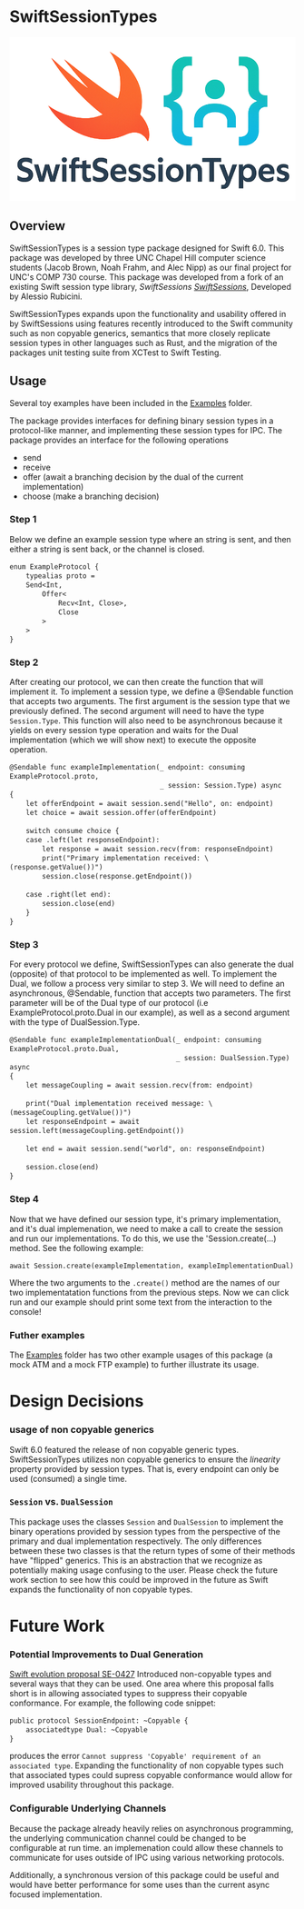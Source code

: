 # SwiftSessionTypes 

<img src="./official_logo.png">

## Overview

SwiftSessionTypes is a session type package designed for Swift 6.0. This package was developed by three UNC Chapel Hill computer science students (Jacob Brown, Noah Frahm, and Alec Nipp) as our final project for UNC's COMP 730 course. This package was developed from a fork of an existing Swift session type library, *SwiftSessions* [*SwiftSessions*](https://github.com/alessiorubicini/SwiftSessions), Developed by Alessio Rubicini. 

SwiftSessionTypes expands upon the functionality and usability offered in by SwiftSessions using features recently introduced to the Swift community such as non copyable generics, semantics that more closely replicate session types in other languages such as Rust, and the migration of the packages unit testing suite from XCTest to Swift Testing. 

## Usage

Several toy examples have been included in the [Examples](Sources/Examples) folder. 

The package provides interfaces for defining binary session types in a protocol-like manner, and implementing these session types for IPC. The package provides an interface for the following operations 

- send 
- receive 
- offer (await a branching decision by the dual of the current implementation) 
- choose (make a branching decision)

### Step 1

Below we define an example session type where an string is sent, and then either a string is sent back, or the channel is closed.

```
enum ExampleProtocol {
    typealias proto = 
    Send<Int, 
        Offer<
            Recv<Int, Close>, 
            Close
        >
    >
}
```

### Step 2

After creating our protocol, we can then create the function that will implement it. To implement a session type, we define a @Sendable function that accepts two arguments. The first argument is the session type that we previously defined. The second argument will need to have the type `Session.Type`. This function will also need to be asynchronous because it yields on every session type operation and waits for the Dual implementation (which we will show next) to execute the opposite operation.

```
@Sendable func exampleImplementation(_ endpoint: consuming ExampleProtocol.proto,
                                     _ session: Session.Type) async
{
    let offerEndpoint = await session.send("Hello", on: endpoint)
    let choice = await session.offer(offerEndpoint)
    
    switch consume choice {
    case .left(let responseEndpoint):
        let response = await session.recv(from: responseEndpoint)
        print("Primary implementation received: \(response.getValue())")
        session.close(response.getEndpoint())
        
    case .right(let end):
        session.close(end)
    }
}
```

### Step 3

For every protocol we define, SwiftSessionTypes can also generate the dual (opposite) of that protocol to be implemented as well. To implement the Dual, we follow a process very similar to step 3. We will need to define an asynchronous, @Sendable, function that accepts two parameters. The first parameter will be of the Dual type of our protocol (i.e ExampleProtocol.proto.Dual in our example), as well as a second argument with the type of DualSession.Type.

```
@Sendable func exampleImplementationDual(_ endpoint: consuming ExampleProtocol.proto.Dual,
                                         _ session: DualSession.Type) async
{
    let messageCoupling = await session.recv(from: endpoint)
    
    print("Dual implementation received message: \(messageCoupling.getValue())")
    let responseEndpoint = await session.left(messageCoupling.getEndpoint())
    
    let end = await session.send("world", on: responseEndpoint)
    
    session.close(end)
}
```

### Step 4 

Now that we have defined our session type, it's primary implementation, and it's dual implemenation, we need to make a call to create the session and run our implementations. To do this, we use the 'Session.create(...) method. See the following example:

```
await Session.create(exampleImplementation, exampleImplementationDual)
```

Where the two arguments to the `.create()` method are the names of our two implementatation functions from the previous steps. Now we can click run and our example should print some text from the interaction to the console!

### Futher examples 

The [Examples](Source/Examples) folder has two other example usages of this package (a mock ATM and a mock FTP example) to further illustrate its usage. 

# Design Decisions

### usage of non copyable generics
Swift 6.0 featured the release of non copyable generic types. SwiftSessionTypes utilizes non copyable generics to ensure the *linearity* property provided by session types. That is, every endpoint can only be used (consumed) a single time. 

### `Session` vs. `DualSession`
This package uses the classes `Session` and `DualSession` to implement the binary operations provided by session types from the perspective of the primary and dual implementation respectively. The only differences between these two classes is that the return types of some of their methods have "flipped" generics. This is an abstraction that we recognize as potentially making usage confusing to the user. Please check the future work section to see how this could be improved in the future as Swift expands the functionality of non copyable types.

# Future Work

### Potential Improvements to Dual Generation
[Swift evolution proposal SE-0427](https://github.com/swiftlang/swift-evolution/blob/main/proposals/0427-noncopyable-generics.md) Introduced non-copyable types and several ways that they can be used. One area where this proposal falls short is in allowing associated types to suppress their copyable conformance. For example, the following code snippet:

```
public protocol SessionEndpoint: ~Copyable {
    associatedtype Dual: ~Copyable
}
```

produces the error `Cannot suppress 'Copyable' requirement of an associated type`. Expanding the functionality of non copyable types such that associated types could supress copyable conformance would allow for improved usability throughout this package. 

### Configurable Underlying Channels 

Because the package already heavily relies on asynchronous programming, the underlying communication channel could be changed to be configurable at run time. an implemenation could allow these channels to communicate for uses outside of IPC using various networking protocols. 

Additionally, a synchronous version of this package could be useful and would have better performance for some uses than the current async focused implementation. 
